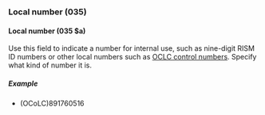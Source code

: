 ### Local number (035)

#### Local number (035 $a)

Use this field to indicate a number for internal use, such as nine-digit RISM ID numbers or other local numbers such as [OCLC control numbers](https://help.oclc.org/Metadata_Services/WorldShare_Collection_Manager/Choose_your_Collection_Manager_workflow/Data_sync_collections/Prepare_your_data/30035_field_and_OCLC_control_numbers). Specify what kind of number it is.

##### Example

- (OCoLC)891760516
